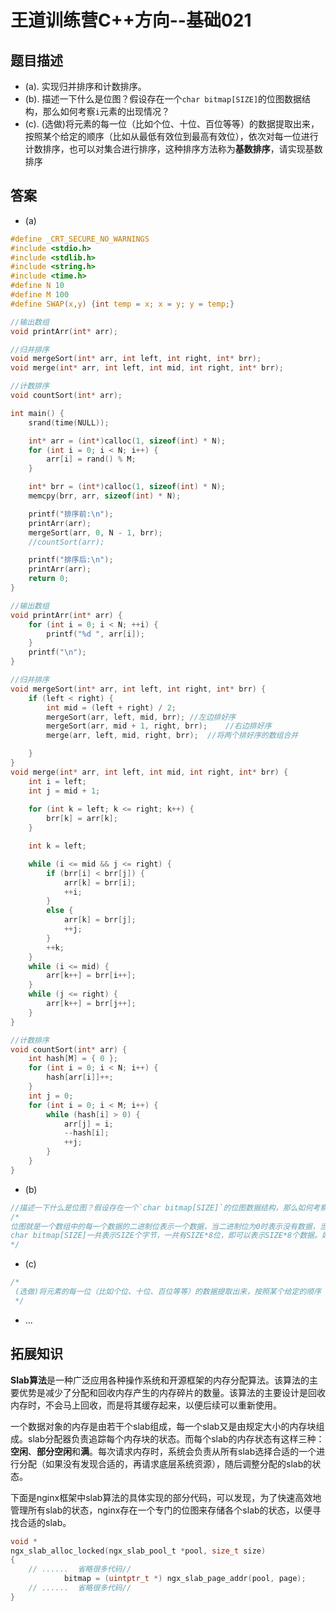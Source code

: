 # 王道训练营C++方向--基础021

## 题目描述

- (a). 实现归并排序和计数排序。
- (b). 描述一下什么是位图？假设存在一个`char bitmap[SIZE]`的位图数据结构，那么如何考察`i`元素的出现情况？
- (c). (选做)将元素的每一位（比如个位、十位、百位等等）的数据提取出来，按照某个给定的顺序（比如从最低有效位到最高有效位），依次对每一位进行计数排序，也可以对集合进行排序，这种排序方法称为**基数排序**，请实现基数排序

## 答案

- (a)

```c
#define _CRT_SECURE_NO_WARNINGS
#include <stdio.h>
#include <stdlib.h>
#include <string.h>
#include <time.h>
#define N 10
#define M 100
#define SWAP(x,y) {int temp = x; x = y; y = temp;}

//输出数组
void printArr(int* arr);

//归并排序
void mergeSort(int* arr, int left, int right, int* brr);
void merge(int* arr, int left, int mid, int right, int* brr);

//计数排序
void countSort(int* arr);

int main() {
	srand(time(NULL));

	int* arr = (int*)calloc(1, sizeof(int) * N);
	for (int i = 0; i < N; i++) {
		arr[i] = rand() % M;
	}

	int* brr = (int*)calloc(1, sizeof(int) * N);
	memcpy(brr, arr, sizeof(int) * N);

	printf("排序前:\n");
	printArr(arr);
	mergeSort(arr, 0, N - 1, brr);
	//countSort(arr);

	printf("排序后:\n");
	printArr(arr);
	return 0;
}

//输出数组
void printArr(int* arr) {
	for (int i = 0; i < N; ++i) {
		printf("%d ", arr[i]);
	}
	printf("\n");
}

//归并排序
void mergeSort(int* arr, int left, int right, int* brr) {
	if (left < right) {
		int mid = (left + right) / 2;
		mergeSort(arr, left, mid, brr);	//左边排好序
		mergeSort(arr, mid + 1, right, brr);	//右边排好序
		merge(arr, left, mid, right, brr);	//将两个排好序的数组合并

	}
}
void merge(int* arr, int left, int mid, int right, int* brr) {
	int i = left;
	int j = mid + 1;
	
	for (int k = left; k <= right; k++) {
		brr[k] = arr[k];
	}

	int k = left;

	while (i <= mid && j <= right) {
		if (brr[i] < brr[j]) {
			arr[k] = brr[i];
			++i;
		}
		else {
			arr[k] = brr[j];
			++j;
		}
		++k;
	}
	while (i <= mid) {
		arr[k++] = brr[i++];
	}
	while (j <= right) {
		arr[k++] = brr[j++];
	}
}

//计数排序
void countSort(int* arr) {
	int hash[M] = { 0 };
	for (int i = 0; i < N; i++) {
		hash[arr[i]]++;
	}
	int j = 0;
	for (int i = 0; i < M; i++) {
		while (hash[i] > 0) {
			arr[j] = i;
			--hash[i];
			++j;
		}
	}
}
```

- (b)

```c
//描述一下什么是位图？假设存在一个`char bitmap[SIZE]`的位图数据结构，那么如何考察`i`元素的出现情况？
/*
位图就是一个数组中的每一个数据的二进制位表示一个数据，当二进制位为0时表示没有数据，当二进制位1时表示有数据。
char bitmap[SIZE]一共表示SIZE个字节，一共有SIZE*8位，即可以表示SIZE*8个数据。如i/8的商为x,余数为y，则找第x个字节的第y个位上（位从0开始）是否为1，若为1则代表i存在，若为0则代表i不存在。
*/
```

- (c)

```c
/*
 (选做)将元素的每一位（比如个位、十位、百位等等）的数据提取出来，按照某个给定的顺序（比如从最低有效位到最高有效位），依次对每一位进行计数排序，也可以对集合进行排序，这种排序方法称为**基数排序**，请实现基数排序
 */

```

- ...

## 拓展知识

**Slab算法**是一种广泛应用各种操作系统和开源框架的内存分配算法。该算法的主要优势是减少了分配和回收内存产生的内存碎片的数量。该算法的主要设计是回收内存时，不会马上回收，而是将其缓存起来，以便后续可以重新使用。

一个数据对象的内存是由若干个slab组成，每一个slab又是由规定大小的内存块组成。slab分配器负责追踪每个内存块的状态。而每个slab的内存状态有这样三种：**空闲**、**部分空闲**和**满**。每次请求内存时，系统会负责从所有slab选择合适的一个进行分配（如果没有发现合适的，再请求底层系统资源），随后调整分配的slab的状态。

下面是nginx框架中slab算法的具体实现的部分代码，可以发现，为了快速高效地管理所有slab的状态，nginx存在一个专门的位图来存储各个slab的状态，以便寻找合适的slab。

```c
void *
ngx_slab_alloc_locked(ngx_slab_pool_t *pool, size_t size)
{
	// ......  省略很多代码// 
            bitmap = (uintptr_t *) ngx_slab_page_addr(pool, page);
	// ......  省略很多代码//
}

```



